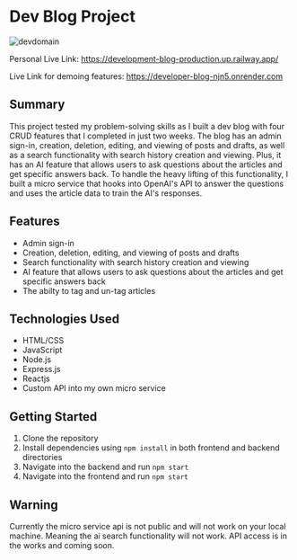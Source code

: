 # Dev Blog Project

![devdomain](https://user-images.githubusercontent.com/105998439/229639379-f34731cc-96b8-4f4c-a926-2b0fd5588887.jpg)



Personal Live Link:
https://development-blog-production.up.railway.app/

Live Link for demoing features:
https://developer-blog-njn5.onrender.com


## Summary

This project tested my problem-solving skills as I built a dev blog with four CRUD features that 
I completed in just two weeks. The blog has an admin sign-in, creation, deletion, editing, and viewing of posts 
and drafts, as well as a search functionality with search history creation and viewing. 
Plus, it has an AI feature that allows users to ask questions about the articles and get specific answers back. 
To handle the heavy lifting of this functionality, I built a micro service that hooks into OpenAI's API 
to answer the questions and uses the article data to train the AI's responses.

## Features

- Admin sign-in
- Creation, deletion, editing, and viewing of posts and drafts
- Search functionality with search history creation and viewing
- AI feature that allows users to ask questions about the articles and get specific answers back
- The abilty to tag and un-tag articles

## Technologies Used

- HTML/CSS
- JavaScript
- Node.js
- Express.js
- Reactjs
- Custom API into my own micro service

## Getting Started

1. Clone the repository
2. Install dependencies using `npm install` in both frontend and backend directories
3. Navigate into the backend and run `npm start`
4. Navigate into the frontend and run `npm start`


## Warning

Currently the micro service api is not public and will not work on your local machine. Meaning the ai search functionality will not work. API access is in the works and coming soon.
